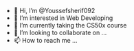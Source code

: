 - 👋 Hi, I’m @Youssefsherif092
- 👀 I’m interested in Web Developing
- 🌱 I’m currently taking the CS50x course
- 💞️ I’m looking to collaborate on ...
- 📫 How to reach me ...

<!---
Youssefsherif092/Youssefsherif092 is a ✨ special ✨ repository because its `README.md` (this file) appears on your GitHub profile.
You can click the Preview link to take a look at your changes.
--->
